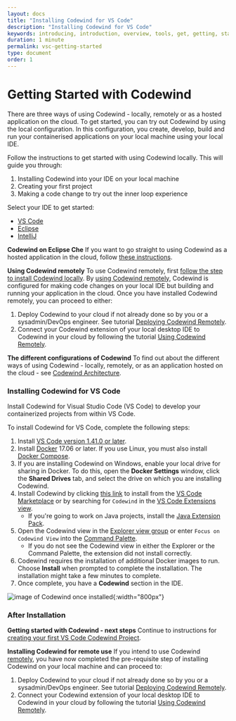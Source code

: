 ```yaml
---
layout: docs
title: "Installing Codewind for VS Code"
description: "Installing Codewind for VS Code"
keywords: introducing, introduction, overview, tools, get, getting, start, started, install, vscode, visual, studio, code, Codewind for VS Code getting started, VS Code Marketplace, VS Code Extensions view, VS Code workspace,installing Codewind for VS Code
duration: 1 minute
permalink: vsc-getting-started
type: document
order: 1
---
```

# Getting Started with Codewind

There are three ways of using Codewind - locally, remotely or as a hosted application on the cloud. To get started, you can try out Codewind by using the local configuration. In this configuration, you create, develop, build and run your containerised applications on your local machine using your local IDE.

Follow the instructions to get started with using Codewind locally. This will guide you through:

1. Installing Codewind into your IDE on your local machine
2. Creating your first project
3. Making a code change to try out the inner loop experience

Select your IDE to get started:

* [VS Code](./vsc-getting-started.html#installing-codewind-for-vs-code)
* [Eclipse](./eclipse-getting-started.html#installing-codewind-for-eclipse) 
* [IntelliJ](./intellij-getting-started.html#installing-codewind-for-intellij)

**Codewind on Eclipse Che** If you want to go straight to using Codewind as a hosted application in the cloud, follow [these instructions](./che-installinfo.html).

**Using Codewind remotely** To use Codewind remotely, first [follow the step to install Codewind locally](#installing-codewind-for-vs-code). By [using Codewind remotely](./remote-codewind-overview.html), Codewind is configured for making code changes on your local IDE but building and running your application in the cloud. Once you have installed Codewind remotely, you can proceed to either:

1. Deploy Codewind to your cloud if not already done so by you or a sysadmin/DevOps engineer. See tutorial [Deploying Codewind Remotely](./remote-deploying-codewind.html).
2. Connect your Codewind extension of your local desktop IDE to Codewind in your cloud by following the tutorial [Using Codewind Remotely](./remote-codewind-overview.html).

**The different configurations of Codewind** To find out about the different ways of using Codewind - locally, remotely, or as an application hosted on the cloud - see [Codewind Architecture](./overview.html#architecture).

### Installing Codewind for VS Code

 Install Codewind for Visual Studio Code (VS Code) to develop your containerized projects from within VS Code. 

 To install Codewind for VS Code, complete the following steps:

1. Install [VS Code version 1.41.0 or later](https://code.visualstudio.com/download).
2. Install [Docker](https://docs.docker.com/install/) 17.06 or later. If you use Linux, you must also install [Docker Compose](https://docs.docker.com/compose/install/).
3. If you are installing Codewind on Windows, enable your local drive for sharing in Docker. To do this, open the **Docker Settings** window, click the **Shared Drives** tab, and select the drive on which you are installing Codewind. 
4. Install Codewind by clicking [this link](vscode:extension/IBM.codewind) to install from the [VS Code Marketplace](https://marketplace.visualstudio.com/items?itemName=IBM.codewind) or by searching for `Codewind` in the [VS Code Extensions view](https://code.visualstudio.com/docs/editor/extension-gallery#_browse-for-extensions).
    - If you're going to work on Java projects, install the [Java Extension Pack](https://marketplace.visualstudio.com/items?itemName=vscjava.vscode-java-pack).
5. Open the Codewind view in the [Explorer view group](https://code.visualstudio.com/docs/getstarted/userinterface) or enter `Focus on Codewind View` into the [Command Palette](https://code.visualstudio.com/docs/getstarted/userinterface#_command-palette).
    - If you do not see the Codewind view in either the Explorer or the Command Palette, the extension did not install correctly.
6. Codewind requires the installation of additional Docker images to run. Choose **Install** when prompted to complete the installation. The installation might take a few minutes to complete.
7. Once complete, you have a **Codewind** section in the IDE. 
   
![image of Codewind once installed](images/installed.png){:width="800px"}

### After Installation

**Getting started with Codewind - next steps** Continue to instructions for [creating your first VS Code Codewind Project](./vsc-firstproject.html).

**Installing Codewind for remote use** If you intend to use Codewind [remotely](./remote-codewind-overview.html), you have now completed the pre-requisite step of installing Codewind on your local machine and can proceed to:

1. Deploy Codewind to your cloud if not already done so by you or a sysadmin/DevOps engineer. See tutorial [Deploying Codewind Remotely](./remote-deploying-codewind.html).
2. Connect your Codewind extension of your local desktop IDE to Codewind in your cloud by following the tutorial [Using Codewind Remotely](./remote-codewind-overview.html).
